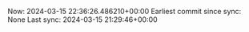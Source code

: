Now: 2024-03-15 22:36:26.486210+00:00 Earliest commit since sync: None Last sync: 2024-03-15 21:29:46+00:00
